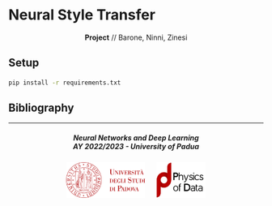 # Neural Style Transfer

<p align="center"><b>Project</b> // Barone, Ninni, Zinesi<br>
</p>


## Setup

```bash
pip install -r requirements.txt
```



## Bibliography


---

<h5 align="center">Neural Networks and Deep Learning<br>AY 2022/2023 - University of Padua</h5>

<p align="center">
  <img src="https://raw.githubusercontent.com/baronefr/baronefr/main/shared/2022_unipd.png" alt="" height="70"/>
  &emsp;
  <img src="https://raw.githubusercontent.com/baronefr/baronefr/main/shared/2022_pod.png" alt="" height="70"/>
</p>
